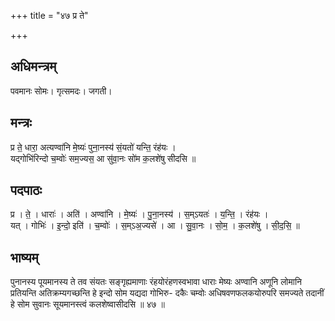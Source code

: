 +++
title = "४७ प्र ते"

+++
## अधिमन्त्रम्
पवमानः सोमः। गृत्समदः। जगती।

## मन्त्रः
प्र ते॒ धारा॒ अत्यण्वा॑नि मे॒ष्यः॑ पुना॒नस्य॑ सं॒यतो॑ यन्ति॒ रंह॑यः ।  
यद्गोभि॑रिन्दो च॒म्वोः॑ सम॒ज्यस॒ आ सु॑वा॒नः सो॑म क॒लशे॑षु सीदसि ॥

## पदपाठः
प्र । ते॒ । धाराः॑ । अति॑ । अण्वा॑नि । मे॒ष्यः॑ । पु॒ना॒नस्य॑ । स॒म्ऽयतः॑ । य॒न्ति॒ । रंह॑यः ।  
यत् । गोभिः॑ । इ॒न्दो॒ इति॑ । च॒म्वोः॑ । स॒म्ऽअ॒ज्यसे॑ । आ । सु॒वा॒नः । सो॒म॒ । क॒लशे॑षु । सी॒द॒सि॒ ॥

## भाष्यम्
पुनानस्य पूयमानस्य ते तव संयतः सङ्गृह्यमाणाः रंहयोरंहणस्वभावा धाराः मेष्यः अण्वानि अणूनि लोमानि प्रतियन्ति अतिक्रम्यगच्छन्ति हे इन्दो सोम यद्यदा गोभिरु- दकैः चम्वोः अधिषवणफलकयोरुपरि समज्यते तदानीं हे सोम सुवानः सूयमानस्त्वं कलशेष्वासीदसि ॥ ४७ ॥